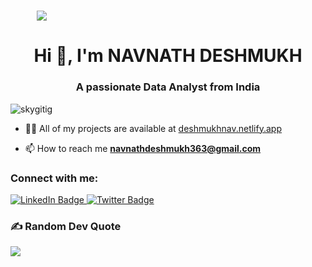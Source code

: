 <h1 align="center" style="width:100;%">
 <img src="https://user-images.githubusercontent.com/95478989/198955082-6e78ebb5-e1e4-49f9-8d32-6e5af3984dcd.gif" />
</h1>
<h1 align="center">Hi 👋, I'm NAVNATH DESHMUKH </h1>
<h3 align="center">A passionate Data Analyst from India</h3>

<p align="left"> <img src="https://komarev.com/ghpvc/?username=skygitig&label=Profile%20views&color=0e75b6&style=flat" alt="skygitig" /> </p>

<!--<p align="left"> <a href="https://github.com/ryo-ma/github-profile-trophy"><img src="https://github-profile-trophy.vercel.app/?username=skygitig" alt="skygitig" /></a> </p>-->


- 👨‍💻 All of my projects are available at [deshmukhnav.netlify.app](https://deshmukhnav.netlify.app/)

- 📫 How to reach me **navnathdeshmukh363@gmail.com**

<h3 align="left">Connect with me:</h3>
<div id="badges">
  <a href="https://www.linkedin.com/in/navnath-deshmukh-37376822b/">
    <img src="https://img.shields.io/badge/LinkedIn-blue?style=for-the-badge&logo=linkedin&logoColor=white" alt="LinkedIn Badge"/>
  </a>
<!--   <a href="[your-youtube-URL](https://www.youtube.com/@programmer_navnath)">
    <img src="https://img.shields.io/badge/YouTube-red?style=for-the-badge&logo=youtube&logoColor=white" alt="Youtube Badge"/>
  </a> -->
  <a href="your-twitter-URL">
    <img src="https://img.shields.io/badge/Twitter-blue?style=for-the-badge&logo=twitter&logoColor=white" alt="Twitter Badge"/>
  </a>
</div>


### ✍️ Random Dev Quote
![](https://quotes-github-readme.vercel.app/api?type=horizontal&theme=gruvbox)



